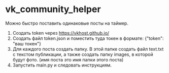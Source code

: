# vk_community_helper
Можно быстро поставить одинаковые посты на таймер.   

1) Создать token через https://vkhost.github.io/
2) Создать файл token.json и поместить туда токен в формате: {"token": "ваш токен"}
3) Для каждого поста создать папку. В этой папке создать файл text.txt с текстом публикации, а также создать папку images, в которой будут фото. (имя поста это имя папки этого поста)
4) Запустить main.py и следовать инструкциям.
